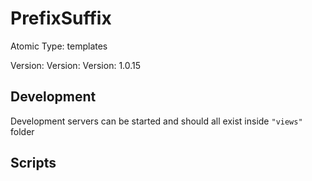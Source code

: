 # PrefixSuffix

Atomic Type: templates

Version: Version: Version: 1.0.15


## Development

Development servers can be started and should all exist inside `"views"` folder

## Scripts
